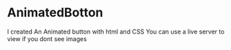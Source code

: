 # AnimatedBotton
I created An Animated button with html and CSS
You can use a live server to view if you dont see images 
